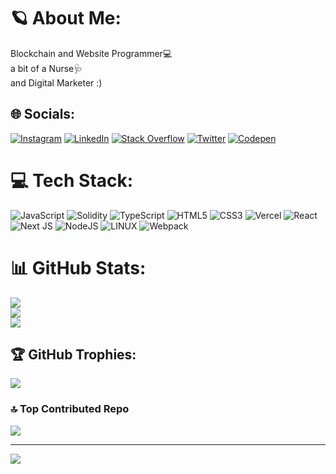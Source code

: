 # 🪐 About Me:
Blockchain and Website Programmer💻<br>a bit of a Nurse🩺<br>and Digital Marketer :)


## 🌐 Socials:
[![Instagram](https://img.shields.io/badge/Instagram-%23E4405F.svg?logo=Instagram&logoColor=white)](https://instagrma.com/arta.0.1/) [![LinkedIn](https://img.shields.io/badge/LinkedIn-%230077B5.svg?logo=linkedin&logoColor=white)](/https://www.linkedin.com/in/arta-yaqubi-998609236/) [![Stack Overflow](https://img.shields.io/badge/-Stackoverflow-FE7A16?logo=stack-overflow&logoColor=white)](https://stackoverflow.com/users/18847570) [![Twitter](https://img.shields.io/badge/Twitter-%231DA1F2.svg?logo=Twitter&logoColor=white)](https://twitter.com/@Arta1__) [![Codepen](https://img.shields.io/badge/Codepen-000000?style=for-the-badge&logo=codepen&logoColor=white)](https://codepen.io/arta-01) 

# 💻 Tech Stack:
![JavaScript](https://img.shields.io/badge/javascript-%23323330.svg?style=flat&logo=javascript&logoColor=%23F7DF1E) ![Solidity](https://img.shields.io/badge/Solidity-%23363636.svg?style=flat&logo=solidity&logoColor=white) ![TypeScript](https://img.shields.io/badge/typescript-%23007ACC.svg?style=flat&logo=typescript&logoColor=white) ![HTML5](https://img.shields.io/badge/html5-%23E34F26.svg?style=flat&logo=html5&logoColor=white) ![CSS3](https://img.shields.io/badge/css3-%231572B6.svg?style=flat&logo=css3&logoColor=white) ![Vercel](https://img.shields.io/badge/vercel-%23000000.svg?style=flat&logo=vercel&logoColor=white) ![React](https://img.shields.io/badge/react-%2320232a.svg?style=flat&logo=react&logoColor=%2361DAFB) ![Next JS](https://img.shields.io/badge/Next-black?style=flat&logo=next.js&logoColor=white) ![NodeJS](https://img.shields.io/badge/node.js-6DA55F?style=flat&logo=node.js&logoColor=white) ![LINUX](https://img.shields.io/badge/Linux-FCC624?style=flat&logo=linux&logoColor=black) ![Webpack](https://img.shields.io/badge/webpack-%238DD6F9.svg?style=flat&logo=webpack&logoColor=black)
# 📊 GitHub Stats:
![](https://github-readme-stats.vercel.app/api?username=arta-01&theme=great-gatsby&hide_border=false&include_all_commits=false&count_private=false)<br/>
![](https://github-readme-streak-stats.herokuapp.com/?user=arta-01&theme=great-gatsby&hide_border=false)<br/>
![](https://github-readme-stats.vercel.app/api/top-langs/?username=arta-01&theme=great-gatsby&hide_border=false&include_all_commits=false&count_private=false&layout=compact)

## 🏆 GitHub Trophies:
![](https://github-profile-trophy.vercel.app/?username=arta-01&theme=chalk&no-frame=true&no-bg=false&margin-w=4)

### 🔝 Top Contributed Repo
![](https://github-contributor-stats.vercel.app/api?username=arta-01&limit=5&theme=nord&combine_all_yearly_contributions=true)

---
[![](https://visitcount.itsvg.in/api?id=arta-01&icon=0&color=6)](https://visitcount.itsvg.in)

<!-- Proudly created with GPRM ( https://gprm.itsvg.in ) -->
